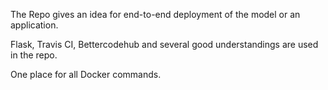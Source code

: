 The Repo gives an idea for end-to-end deployment of the model or an application.

Flask, Travis CI, Bettercodehub and several good understandings are used in the repo.

One place for all Docker commands.